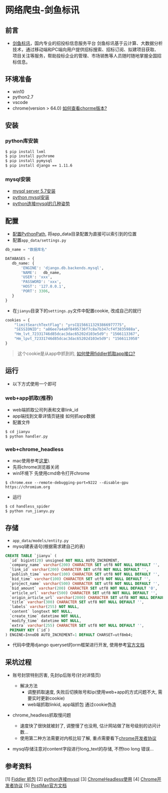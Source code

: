 # 网络爬虫-剑鱼标讯

## 前言
* [剑鱼标讯](https://www.jianyu360.com/)，国内专业的招投标信息服务平台
剑鱼标讯基于云计算、大数据分析技术，通过移动端和PC端向用户提供招标搜索、招标订阅、拟建项目获取、项目关注等服务，帮助投标企业的管理、市场销售等人员随时随地掌握全国招标信息。

## 环境准备
* win10
* python2.7
* vscode
* chrome(version > 64.0) [如何查看chorme版本?](https://zhidao.baidu.com/question/439968677.html)

## 安装
### python库安装

```bash
$ pip install lxml
$ pip install pychrome
$ pip install pymysql
$ pip install django == 1.11.6
```

### mysql安装
* [mysql server 5.7安装](https://dev.mysql.com/downloads/mysql/5.7.html)
* [python mysql安装](https://blog.csdn.net/g8433373/article/details/90476493)
* [python连接mysql的几种姿势](https://foofish.net/python-mysql.html)

## 配置
* [配置PythonPath](https://blog.csdn.net/Tona_ZM/article/details/79463284), 将app_data目录配置为直接可以索引到的位置
* 配置```app_data/settings.py```
```python
db_name = "数据库名"

DATABASES = {
   db_name: {
       'ENGINE': 'django.db.backends.mysql',
       'NAME':   db_name,
       'USER': 'xxx',
       'PASSWORD': 'xxx',
       'HOST': '127.0.0.1',
       'PORT': 3306,
   }
}
```
* 在```jianyu```目录下的```settings.py```文件中配置cookie, 改成自己的就行
```python
cookies = {
    "limitSearchTextFlag": "yrsCQ1566113293866977775",
    "SESSIONID": "a86ee7a4a0f8495736f7c8a7b347cf4f3835988a",
    "Hm_lvt_72331746d85dcac3dac65202d103e5d9": "1566113367",
    "Hm_lpvt_72331746d85dcac3dac65202d103e5d9": "1566113958"
}
```
> 这个cookie是从app中抓到的, [如何使用fiddler抓取app接口?](https://www.cnblogs.com/yyhh/p/5140852.html)

## 运行
* 以下方式使用一个即可
### web+app抓取(推荐)
* web端抓取公司列表和文章link_id
* app端找到文章详情页链接 如何抓app数据
* 配置文件

```bash
$ cd jianyu
$ python handler.py
```

### web+chrome_headless
* mac使用参考[这里](https://blog.csdn.net/g8433373/article/details/79833471)\
* 先将chrome浏览器关闭
* win环境下 先使用cmd命令打开chrome

```bach
$ chrome.exe --remote-debugging-port=9222 --disable-gpu https://chromium.org
```
* 运行
```bash
$ cd handless_spider
$ python run_jianyu.py
```

## 存储
* ```app_data/models/entity.py```
* mysql建表语句(根据需求建自己的表)
```sql
CREATE TABLE `jianyu` (
  `id` bigint(20) unsigned NOT NULL AUTO_INCREMENT,
  `company_name` varchar(200) CHARACTER SET utf8 NOT NULL DEFAULT '',
  `link_id` varchar(200) CHARACTER SET utf8 NOT NULL DEFAULT '',
  `publish_time` varchar(100) CHARACTER SET utf8 NOT NULL DEFAULT '',
  `bid_time` varchar(100) CHARACTER SET utf8 NOT NULL DEFAULT '',
  `project_name` varchar(500) CHARACTER SET utf8 NOT NULL DEFAULT '',
  `bid_amount` varchar(200) CHARACTER SET utf8 NOT NULL DEFAULT '0',
  `article_url` varchar(500) CHARACTER SET utf8 NOT NULL DEFAULT '',
  `origin_article_url` varchar(2000) CHARACTER SET utf8 NOT NULL DEFAULT '',
  `title` varchar(300) CHARACTER SET utf8 NOT NULL DEFAULT '',
  `labels` varchar(255) NOT NULL,
  `content` longtext NOT NULL,
  `create_time` datetime NOT NULL,
  `modify_time` datetime NOT NULL,
  `extra` varchar(255) CHARACTER SET utf8 NOT NULL DEFAULT '',
  PRIMARY KEY (`id`)
) ENGINE=InnoDB AUTO_INCREMENT=1 DEFAULT CHARSET=utf8mb4;
```
* 代码中使用django queryset的orm框架进行开发, 使用参考[官方文档](https://docs.djangoproject.com/en/2.2/ref/models/querysets/)

## 采坑过程
* 账号封禁特别厉害, 先封ip后账号(针对详情页)
    * 解决方法
        * 调整抓取速度, 失败后切换账号和ip(使用web+app的方式问题不大, 需要实时更新cookie)
        * web端抓取linkid, app端抓包 通过cookie伪造

* chrome_headless抓取慢问题
    * 速度快了很快就被封了, 调整慢了也没用, 估计网站做了账号级别的访问计数...
    * 使用第二种方法需要对内核比较了解, 重点需要看下[chrome开发者协议](https://chromedevtools.github.io/devtools-protocol/)
* mysql存储注意对content字段进行long_text的存储, 不然too long 错误...

## 参考资料
[1] [Fiddler 抓包](https://www.cnblogs.com/yyhh/p/5140852.html)
[2] [python连接mysql](https://foofish.net/python-mysql.html)
[3] [ChromeHeadless使用](https://blog.csdn.net/g8433373/article/details/79833471)
[4] [Chrome开发者协议](https://chromedevtools.github.io/devtools-protocol/)
[5] [PostMan官方文档](https://learning.getpostman.com/docs/postman/launching_postman/installation_and_updates/)